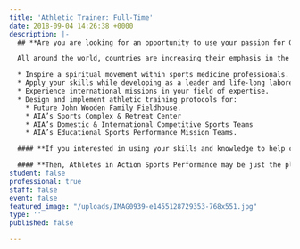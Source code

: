 ```yaml
---
title: 'Athletic Trainer: Full-Time'
date: 2018-09-04 14:26:38 +0000
description: |-
  ## **Are you are looking for an opportunity to use your passion for God, love of sports, and your gifts and abilities as an _Athletic Trainer_ to serve the Lord in a cutting edge ministry?**

  All around the world, countries are increasing their emphasis in the disciplines of Sports Medicine. Yet AIA Sports Performance brings a different perspective on how we approach the practice and profession.

  * Inspire a spiritual movement within sports medicine professionals.
  * Apply your skills while developing as a leader and life-long laborer for Christ.
  * Experience international missions in your field of expertise.
  * Design and implement athletic training protocols for:
    * Future John Wooden Family Fieldhouse.
    * AIA’s Sports Complex & Retreat Center
    * AIA’s Domestic & International Competitive Sports Teams
    * AIA’s Educational Sports Performance Mission Teams.

  #### **If you interested in using your skills and knowledge to help change the world by sharing the love of Jesus Christ through Athletic Training...**

  #### **Then, Athletes in Action Sports Performance may be just the place for you!**
student: false
professional: true
staff: false
event: false
featured_image: "/uploads/IMAG0939-e1455128729353-768x551.jpg"
type: ''
published: false

---
```

